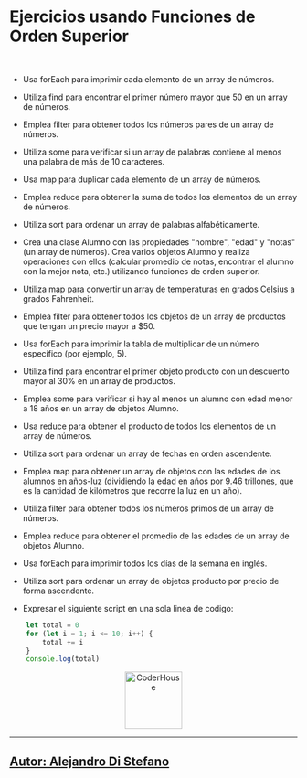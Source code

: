 # Ejercicios usando Funciones de Orden Superior

<br>

* Usa forEach para imprimir cada elemento de un array de números.

* Utiliza find para encontrar el primer número mayor que 50 en un array de números.

* Emplea filter para obtener todos los números pares de un array de números.

* Utiliza some para verificar si un array de palabras contiene al menos una palabra de más de 10 caracteres.

* Usa map para duplicar cada elemento de un array de números.

* Emplea reduce para obtener la suma de todos los elementos de un array de números.

* Utiliza sort para ordenar un array de palabras alfabéticamente.

* Crea una clase Alumno con las propiedades "nombre", "edad" y "notas" (un array de números). Crea varios objetos Alumno y realiza operaciones con ellos (calcular promedio de notas, encontrar el alumno con la mejor nota, etc.) utilizando funciones de orden superior.

* Utiliza map para convertir un array de temperaturas en grados Celsius a grados Fahrenheit.

* Emplea filter para obtener todos los objetos de un array de productos que tengan un precio mayor a $50.

* Usa forEach para imprimir la tabla de multiplicar de un número específico (por ejemplo, 5).

* Utiliza find para encontrar el primer objeto producto con un descuento mayor al 30% en un array de productos.

* Emplea some para verificar si hay al menos un alumno con edad menor a 18 años en un array de objetos Alumno.

* Usa reduce para obtener el producto de todos los elementos de un array de números.

* Utiliza sort para ordenar un array de fechas en orden ascendente.

* Emplea map para obtener un array de objetos con las edades de los alumnos en años-luz (dividiendo la edad en años por 9.46 trillones, que es la cantidad de kilómetros que recorre la luz en un año).

* Utiliza filter para obtener todos los números primos de un array de números.

* Emplea reduce para obtener el promedio de las edades de un array de objetos Alumno.

* Usa forEach para imprimir todos los días de la semana en inglés.

* Utiliza sort para ordenar un array de objetos producto por precio de forma ascendente.

* Expresar el siguiente script en una sola linea de codigo:

```js	
    let total = 0
    for (let i = 1; i <= 10; i++) {
        total += i
    }
    console.log(total)
```


<p align="center"> 
    <img src="https://jobs.coderhouse.com/assets/logos_coderhouse.png" alt="CoderHouse"  height="100"/>
</p>



---

## [Autor: Alejandro Di Stefano](https://github.com/Drako01)
